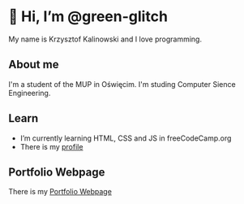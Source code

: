 # 👋 Hi, I’m @green-glitch
My name is Krzysztof Kalinowski and I love programming.
## About me
I'm a student of the MUP in Oświęcim. I'm studing Computer Sience Engineering.
## Learn
- I’m currently learning HTML, CSS and JS in freeCodeCamp.org
- There is my [profile](https://www.freecodecamp.org/green-glitch)
## Portfolio Webpage
There is my [Portfolio Webpage](https://green-glitch.github.io/)